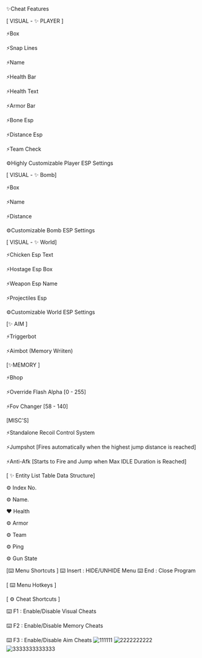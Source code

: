 ✨Cheat Features

[ VISUAL - ✨ PLAYER ]

⚡Box

⚡Snap Lines

⚡Name

⚡Health Bar

⚡Health Text

⚡Armor Bar

⚡Bone Esp

⚡Distance Esp

⚡Team Check

⚙️Highly Customizable Player ESP Settings


[ VISUAL - ✨ Bomb]

⚡Box

⚡Name

⚡Distance

⚙️Customizable Bomb ESP Settings


[ VISUAL - ✨ World]

⚡Chicken Esp Text

⚡Hostage Esp Box

⚡Weapon Esp Name

⚡Projectiles Esp

⚙️Customizable World ESP Settings


[✨ AIM ]

⚡Triggerbot

⚡Aimbot (Memory Wriiten)


[✨MEMORY ]

⚡Bhop

⚡Override Flash Alpha [0 - 255]

⚡Fov Changer [58 - 140]


[MISC'S]

⚡Standalone Recoil Control System

⚡Jumpshot [Fires automatically when the highest jump distance is reached]

⚡Anti-Afk [Starts to Fire and Jump when Max IDLE Duration is Reached]


[ ✨ Entity List Table Data Structure]

⚙️ Index No.

⚙️ Name.

❤️ Health

⚙️ Armor

⚙️ Team

⚙️ Ping

⚙️ Gun State

[⌨️ Menu Shortcuts ]
⌨️ Insert : HIDE/UNHIDE Menu
⌨️ End : Close Program

[ ⌨️ Menu Hotkeys ]

[ ⚙️ Cheat Shortcuts ]

⌨️ F1 : Enable/Disable Visual Cheats

⌨️ F2 : Enable/Disable Memory Cheats

⌨️ F3 : Enable/Disable Aim Cheats
![111111](https://github.com/user-attachments/assets/32a08b78-55bb-45d2-b7c6-e61ad9c4aaa2)
![2222222222](https://github.com/user-attachments/assets/fa191a54-eb3a-4b83-ad9a-f04ca262255e)
![3333333333333](https://github.com/user-attachments/assets/d3066677-3bf8-4958-b1b3-d704a77734df)



